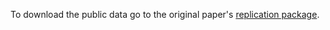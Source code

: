 To download the public data go to the original paper's [replication package](https://zenodo.org/records/14064267).
